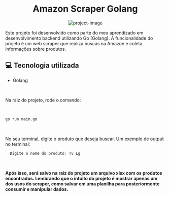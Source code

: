 <h1 align="center" id="title">Amazon Scraper Golang</h1>

<p align="center"><img src="https://miro.medium.com/v2/resize:fit:615/1*W8H2r9xXvzAyI0U7PEqLOQ.png" alt="project-image"></p>

<p id="description">Este projeto foi desenvolvido como parte do meu aprendizado em desenvolvimento backend utilizando Go (Golang). A funcionalidade do projeto é um web scraper que realiza buscas na Amazon e coleta informações sobre produtos.</p>

  
  
<h2>💻 Tecnologia utilizada</h2>

*   Golang

<br>

Na raiz do projeto, rode o comando:

<br>

~~~bash
go run main.go
~~~

<br>

No seu terminal, digite o produto que deseja buscar. Um exemplo de output no terminal: 
~~~go
  Digite o nome do produto: Tv Lg
~~~

<br>

**Após isso, será salvo na raiz do projeto um arquivo xlsx com os produtos encontrados. Lembrando que o intuito do projeto é mostrar apenas um dos usos do scraper, como salvar em uma planilha para posteriormente consumir e manipular dados.**

